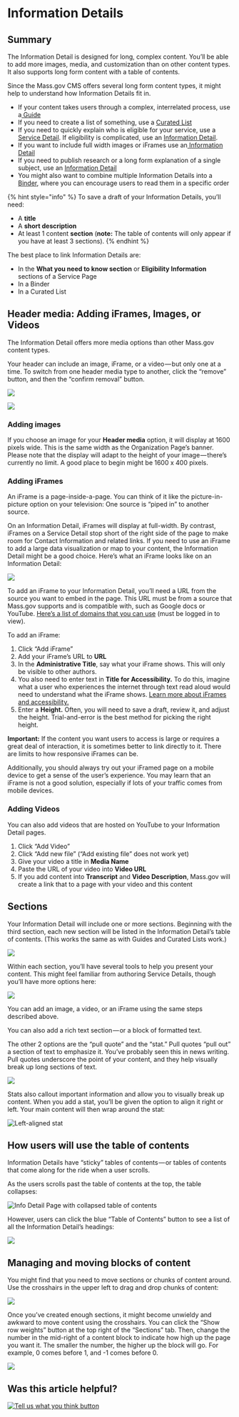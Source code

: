 # Information Details

## Summary

The Information Detail is designed for long, complex content. You’ll be able to add more images, media, and customization than on other content types. It also supports long form content with a table of contents.

Since the Mass.gov CMS offers several long form content types, it might help to understand how Information Details fit in.

* If your content takes users through a complex, interrelated process, use a[ Guide](guides.md)
* If you need to create a list of something, use a [Curated List](curated-lists/)
* If you need to quickly explain who is eligible for your service, use a [Service Detail](service-detail.md). If eligibility is complicated, use an [Information Detail](information-details.md).
* If you want to include full width images or iFrames use an[ Information Detail](information-details.md)
* If you need to publish research or a long form explanation of a single subject, use an [Information Detail](information-details.md)
* You might also want to combine multiple Information Details into a [Binder](binders.md), where you can encourage users to read them in a specific order

{% hint style="info" %}
To save a draft of your Information Details, you’ll need:

* A **title**
* A **short description**
* At least 1 content **section** \(**note:** The table of contents will only appear if you have at least 3 sections\).
{% endhint %}

The best place to link Information Details are:

* In the **What you need to know section** or **Eligibility Information** sections of a Service Page
* In a Binder
* In a Curated List

## Header media: Adding iFrames, Images, or Videos

The Information Detail offers more media options than other Mass.gov content types.

Your header can include an image, iFrame, or a video — but only one at a time. To switch from one header media type to another, click the “remove” button, and then the “confirm removal” button.

![](https://cdn-images-1.medium.com/max/800/1*vtIqyovCc3oogkOkg6ex7w.png)

![](https://cdn-images-1.medium.com/max/800/1*CsAaDpfp04MC4ZqYaPgCWQ.png)

### **Adding images**

If you choose an image for your **Header media** option, it will display at 1600 pixels wide. This is the same width as the Organization Page’s banner. Please note that the display will adapt to the height of your image — there’s currently no limit. A good place to begin might be 1600 x 400 pixels.

### **Adding iFrames**

An iFrame is a page-inside-a-page. You can think of it like the picture-in-picture option on your television: One source is “piped in” to another source.

On an Information Detail, iFrames will display at full-width. By contrast, iFrames on a Service Detail stop short of the right side of the page to make room for Contact Information and related links. If you need to use an iFrame to add a large data visualization or map to your content, the Information Detail might be a good choice. Here’s what an iFrame looks like on an Information Detail:

![](https://cdn-images-1.medium.com/max/800/0*zk9obe1cX-usWiLD.)

To add an iFrame to your Information Detail, you’ll need a URL from the source you want to embed in the page. This URL must be from a source that Mass.gov supports and is compatible with, such as Google docs or YouTube. [Here’s a list of domains that you can use](https://edit.mass.gov/node/105146) \(must be logged in to view\).

To add an iFrame:

1. Click “Add iFrame”
2. Add your iFrame’s URL to **URL**
3. In the **Administrative Title**, say what your iFrame shows. This will only be visible to other authors.
4. You also need to enter text in **Title for Accessibility.** To do this, imagine what a user who experiences the internet through text read aloud would need to understand what the iFrame shows. [Learn more about iFrames and accessibility.](https://webaim.org/techniques/frames/)
5. Enter a **Height.** Often, you will need to save a draft, review it, and adjust the height. Trial-and-error is the best method for picking the right height.

**Important:** If the content you want users to access is large or requires a great deal of interaction, it is sometimes better to link directly to it. There are limits to how responsive iFrames can be.

Additionally, you should always try out your iFramed page on a mobile device to get a sense of the user’s experience. You may learn that an iFrame is not a good solution, especially if lots of your traffic comes from mobile devices.

### **Adding Videos**

You can also add videos that are hosted on YouTube to your Information Detail pages.

1. Click “Add Video”
2. Click “Add new file” \(“Add existing file” does not work yet\)
3. Give your video a title in **Media Name**
4. Paste the URL of your video into **Video URL**
5. If you add content into **Transcript** and **Video Description**, Mass.gov will create a link that to a page with your video and this content

## Sections

Your Information Detail will include one or more sections. Beginning with the third section, each new section will be listed in the Information Detail’s table of contents. \(This works the same as with Guides and Curated Lists work.\)

![](https://cdn-images-1.medium.com/max/800/0*aMB9DM7zJ_qidxSU.)

Within each section, you’ll have several tools to help you present your content. This might feel familiar from authoring Service Details, though you’ll have more options here:

![](https://cdn-images-1.medium.com/max/800/1*-xM5M7beYTR8qvGnP4KFBQ.png)

You can add an image, a video, or an iFrame using the same steps described above.

You can also add a rich text section — or a block of formatted text. 

The other 2 options are the “pull quote” and the “stat.” Pull quotes “pull out” a section of text to emphasize it. You’ve probably seen this in news writing. Pull quotes underscore the point of your content, and they help visually break up long sections of text.

![](https://cdn-images-1.medium.com/max/800/1*e5UmS9Gb7vYKq0nKVyMKmw.jpeg)

Stats also callout important information and allow you to visually break up content. When you add a stat, you’ll be given the option to align it right or left. Your main content will then wrap around the stat:

![Left-aligned stat](https://cdn-images-1.medium.com/max/800/0*psTN4GhxAnHbzZhJ.)

## **How users will use the table of contents**

Information Details have “sticky” tables of contents — or tables of contents that come along for the ride when a user scrolls.

As the users scrolls past the table of contents at the top, the table collapses:

![Info Detail Page with collapsed table of contents](../.gitbook/assets/info-details_toc-collapse_screenshot_marked.png)

However, users can click the blue “Table of Contents” button to see a list of all the Information Detail’s headings:

![](../.gitbook/assets/info-detail_toc-expanded_screenshot_marked2.png)

## Managing and moving blocks of content

You might find that you need to move sections or chunks of content around. Use the crosshairs in the upper left to drag and drop chunks of content:

![](https://cdn-images-1.medium.com/max/800/1*dcRqx8BTJ-gpvT326qnRoA.png)

Once you’ve created enough sections, it might become unwieldy and awkward to move content using the crosshairs. You can click the “Show row weights” button at the top right of the “Sections” tab. Then, change the number in the mid-right of a content block to indicate how high up the page you want it. The smaller the number, the higher up the block will go. For example, 0 comes before 1, and -1 comes before 0.

![](https://cdn-images-1.medium.com/max/800/1*OgbnNcf1x5ZQPNJIZUYp9Q.png)

## Was this article helpful?

[![Tell us what you think button](https://blobscdn.gitbook.com/v0/b/gitbook-28427.appspot.com/o/assets%2F-LJ04qJGAHkvdE13BfdG%2F-LSz77NBAwnSNpMPT3df%2F-LSz7xSmyKXltd4avaCt%2FKB%20survey%20button%20POC%202.png?alt=media&token=8d071cab-8b95-48a3-a332-13e3fc8d9f96)](https://massgov.formstack.com/forms/mass_gov_knowledge_base_feedback?article=information-details)

